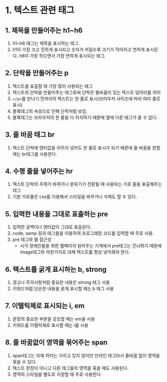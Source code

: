 # 1. 텍스트 관련 태그 
## 1. 제목을 만들어주는 h1~h6
1. h1~h6 태그는 제목을 표시하는 태그.
2. h1이 가장 크고 진하게 표시되고 숫자가 커질수록 크기가 작아지고 연하게 표시된다. h6이 가장 작으면서 가장 연하게 표시되는 태그. 

## 2. 단락을 만들어주는 p
1. 텍스트를 표출할 때 가장 많이 사용되는 태그 
2. 텍스트의 단락을 만들어주는 태그로써 단락은 줄바꿈이 있는 텍스트 덩어리를 의미 
3. ```</p>```를 만나기 전까지의 텍스트는 한 줄로 표시(브러우저 사이즈에 따라 여러 줄로 표시)
4. 블록태그의 속성으로 인해 단락처럼 보임.
5. 블록태그는 브라우저의 한 줄을 다 차지하기 때문에 옆에 다른 태그가 올 수 없다. 

## 3. 줄 바꿈 태그 br
1. 텍스트 단락에 엔터값을 아무리 넣어도 한 줄로 표시가 되기 때문에 줄 바꿈을 원할 때는 br태그를 사용한다.  

## 4. 수평 줄을 넣어주는 hr
1. 텍스트 단락의 주제가 바뀌거나 분위기가 전환될 때 사용되는 가로 줄을 표출해주는 태그 
2. 기본 가로줄은 css를 이용해서 스타일을 바꾸거나 삭제도 할 수 있다. 

## 5. 입력한 내용을 그대로 표출하는 pre
1. 입력한 공백이나 엔터값이 그대로 표출된다. 
2. code, samp 등의 태그들을 이용하여 프로그래망 코드를 입력할 때 주로 사용. 
3. pre 태그와 웹 접근성 
    - 시각 장애인들을 위한 웹페이지 읽어주는 기계에서 pre태그는 건너뛰기 때문에 image태그와 마찬가지로 대체 텍스트를 항상 넣어줘야 한다. 

## 6. 텍스트를 굵게 표시하는 b, strong
1. 경고나 주의사항처럼 중요한 내용은 strong 태그 사용
2. 키워드처럼 단순한 내용을 굵게 표시할 때는 b 태그 사용 

## 7. 이탤릭체로 표시되는 i, em
1. 문장의 중요한 부분을 강조할 때는 em을 사용
2. 키워드를 이탤릭체로 표시할 때는 i를 사용 

## 8. 줄 바꿈없이 영역을 묶어주는 span
1. span태그는 자체 의미는 가지고 있지 않지만 인라인 태그라서 줄바꿈 없이 영역을 묶을 수 있다. 
2. 텍스트 한정이 아니고 다른 태그들의 영역을 묶을 때도 사용된다. 
3. 영역의 스타일을 별도로 지정할 때 주로 사용한다. 
